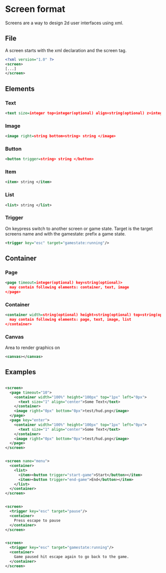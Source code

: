 # Screen format
Screens are a way to design 2d user interfaces using xml.

## File
A screen starts with the xml declaration and the screen tag. 
```xml
<?xml version="1.0" ?>
<screen>
[...]
</screen>
```

## Elements
### Text
```xml
<text size=integer top=integer(optional) align=string(optional) z=integer(optional)> string </text>
```
### Image
```xml
<image right=string bottom=string> string </image>
```
### Button
```xml
<button trigger=string> string </button>
```
### Item
```xml
<item> string </item>
```
### List
```xml
<list> string </list>
```

### Trigger
On keypress switch to another screen or game state.
Target is the target screens name and with the gamestate: prefix a game state.

```xml
<trigger key="esc" target="gamestate:running"/>
```

## Container
### Page
```xml
<page timeout=integer(optional) key=string(optional)>
  may contain following elements: container, text, image
</page>
```
### Container
```xml
<container width=string(optional) height=string(optional) top=string(optional) left=string(optional)>
  may contain following elements: page, text, image, list
</container>
```

### Canvas
Area to render graphics on

```xml
<canvas></canvas>
```

## Examples
```xml

<screen>
  <page timeout="10">
    <container width="100%" height="100px" top="1px" left="0px">
      <text size="1" align="center">Some Text</text>
    </container>
    <image right="0px" bottom="0px">test/hud.png</image>
  </page>
  <page key="enter">
    <container width="100%" height="100px" top="1px" left="0px">
      <text size="1" align="center">Some Text</text>
    </container>
    <image right="0px" bottom="0px">test/hud.png</image>
  </page>
</screen>
```

```xml

<screen name="menu">
  <container>
    <list>
      <item><button trigger="start-game">Start</button></item>
      <item><button trigger="end-game">End</button></item>
    </list>
  </container>
</screen>
```

```xml

<screen>
  <trigger key="esc" target="pause"/>
  <container>
    Press escape to pause
  </container>
</screen>
```

```xml

<screen>
  <trigger key="esc" target="gamestate:running"/>
  <container>
    Game paused hit escape again to go back to the game.
  </container>
</screen>
```
